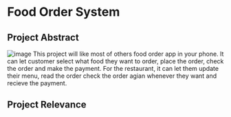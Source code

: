 # Food Order System
## Project Abstract
![image](https://github.com/TempleS19CIS3296-01/individual-subject-proposal-lynx11111/blob/master/Qunchao%20Zhou_%20food%20order%20system.png)
This project will like most of others food order app in your phone. It can let customer select what food they want to order, place the order, check the order and make the payment. For the restaurant, it can let them update their menu, read the order check the order agian whenever they want and recieve the payment.
## Project Relevance
